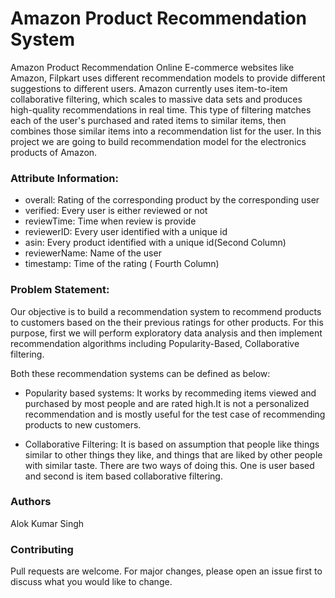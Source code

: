 # Amazon Product Recommendation System

Amazon Product Recommendation
Online E-commerce websites like Amazon, Filpkart uses different recommendation models to provide different suggestions to different users. Amazon currently uses item-to-item collaborative filtering, which scales to massive data sets and produces high-quality recommendations in real time. This type of filtering matches each of the user's purchased and rated items to similar items, then combines those similar items into a recommendation list for the user. In this project we are going to build recommendation model for the electronics products of Amazon.

### Attribute Information:

* overall: Rating of the corresponding product by the corresponding user
* verified: Every user is either reviewed or not
* reviewTime: Time when review is provide
* reviewerID: Every user identified with a unique id
* asin: Every product identified with a unique id(Second Column)
* reviewerName: Name of the user
* timestamp: Time of the rating ( Fourth Column)

### Problem Statement:

Our objective is to build a recommendation system to recommend products to customers based on the their previous ratings for other products. For this purpose, first we will perform exploratory data analysis and then implement recommendation algorithms including Popularity-Based, Collaborative filtering.

Both these recommendation systems can be defined as below:

* Popularity based systems: It works by recommeding items viewed and purchased by most people and are rated high.It is not a personalized recommendation and is mostly useful for the test case of recommending products to new customers.

* Collaborative Filtering: It is based on assumption that people like things similar to other things they like, and things that are liked by other people with similar taste. There are two ways of doing this. One is user based and second is item based collaborative filtering.


### Authors
Alok Kumar Singh

### Contributing

Pull requests are welcome. For major changes, please open an issue first to discuss what you would like to change.
